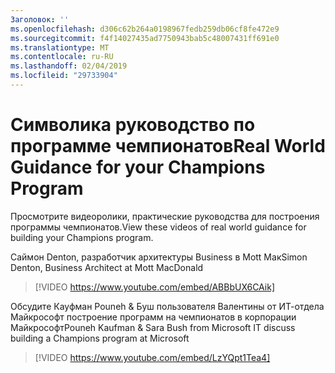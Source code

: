 ```yaml
---
Заголовок: ''
ms.openlocfilehash: d306c62b264a0198967fedb259db06cf8fe472e9
ms.sourcegitcommit: f4f14027435ad7750943bab5c48007431ff691e0
ms.translationtype: MT
ms.contentlocale: ru-RU
ms.lasthandoff: 02/04/2019
ms.locfileid: "29733904"
---
```

# <a name="real-world-guidance-for-your-champions-program"></a><span data-ttu-id="76874-102">Символика руководство по программе чемпионатов</span><span class="sxs-lookup"><span data-stu-id="76874-102">Real World Guidance for your Champions Program</span></span>

<span data-ttu-id="76874-103">Просмотрите видеоролики, практические руководства для построения программы чемпионатов.</span><span class="sxs-lookup"><span data-stu-id="76874-103">View these videos of real world guidance for building your Champions program.</span></span>  

<span data-ttu-id="76874-104">Саймон Denton, разработчик архитектуры Business в Mott Мак</span><span class="sxs-lookup"><span data-stu-id="76874-104">Simon Denton, Business Architect at Mott MacDonald</span></span>

> [!VIDEO https://www.youtube.com/embed/ABBbUX6CAik]

<span data-ttu-id="76874-105">Обсудите Кауфман Pouneh & Буш пользователя Валентины от ИТ-отдела Майкрософт построение программ на чемпионатов в корпорации Майкрософт</span><span class="sxs-lookup"><span data-stu-id="76874-105">Pouneh Kaufman & Sara Bush from Microsoft IT discuss building a Champions program at Microsoft</span></span>

> [!VIDEO https://www.youtube.com/embed/LzYQpt1Tea4]
